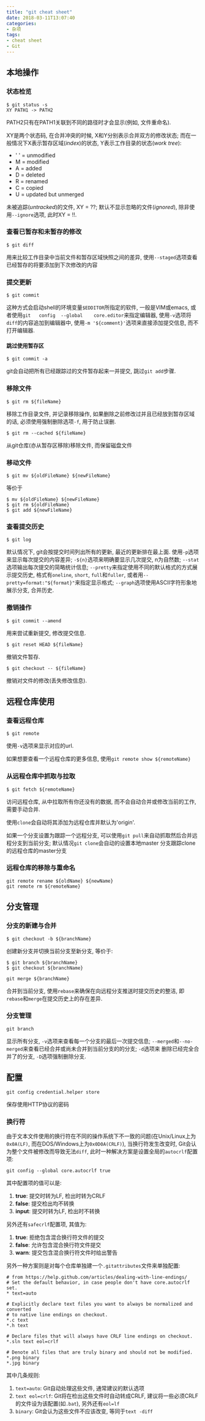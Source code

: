 ```yaml
---
title: "git cheat sheet"
date: 2018-03-11T13:07:40
categories:
- 杂项
tags:
- cheat sheet
- Git
---
```


## 本地操作 ##

### 状态检览 ###

```shell
$ git status -s
XY PATH1 -> PATH2
```
PATH2只有在PATH1关联到不同的路径时才会显示(例如, 文件重命名).
<!-- more -->
XY是两个状态码, 在合并冲突的时候, X和Y分别表示合并双方的修改状态; 而在一般情况下X表示暂存区域(_index_)的状态, Y表示工作目录的状态(_work tree_):
-   ' ' = unmodified
-   M = modified
-   A = added
-   D = deleted
-   R = renamed
-   C = copied
-   U = updated but unmerged

未被追踪(_untracked_)的文件, XY = ??; 默认不显示忽略的文件(_ignored_), 除非使用`--ignore`选项, 此时XY = !!.

### 查看已暂存和未暂存的修改 ###
```shell
$ git diff
```
用来比较工作目录中当前文件和暂存区域快照之间的差异, 使用`--staged`选项查看已经暂存的将要添加到下次修改的内容

### 提交更新 ###
```shell
$ git commit
```
这种方式会启动shell的环境变量`$EDDITOR`所指定的软件, 一般是VIM或emacs, 或者使用`git	config	--global	core.editor`来指定编辑器,
使用`-v`选项将`diff`的内容追加到编辑器中, 使用`-m '${comment}'`选项来直接添加提交信息, 而不打开编辑器.

#### 跳过使用暂存区 ####
```shell
$ git commit -a
```
git会自动把所有已经跟踪过的文件暂存起来一并提交, 跳过`git add`步骤.

### 移除文件 ###
```shell
$ git rm ${fileName}
```
移除工作目录文件, 并记录移除操作, 如果删除之前修改过并且已经放到暂存区域的话, 必须使用强制删除选项`-f`, 用于防止误删.

```shell
$ git rm --cached ${fileName}
```
从git仓库(亦从暂存区移除)移除文件, 而保留磁盘文件

### 移动文件 ###
```shell
$ git mv ${oldFileName} ${newFileName}
```
等价于
```shell
$ mv ${oldFileName} ${newFileName}
$ git rm ${oldFileName}
$ git add ${newFileName}
```

### 查看提交历史 ###
```shell
$ git log
```
默认情况下, git会按提交时间列出所有的更新, 最近的更新排在最上面. 使用`-p`选项来显示每次提交的内容差异; `-${n}`选项来明确要显示几次提交,
n为自然数; `--stat`选项输出每次提交的简略统计信息; `--pretty`来指定使用不同的默认格式的方式展示提交历史, 格式有`oneline`, `short`,
`full`和`fuller`, 或者用`--pretty=format:"${format}"`来指定显示格式; `--graph`选项使用ASCII字符形象地展示分支, 合并历史.

### 撤销操作 ###
```shell
$ git commit --amend
```
用来尝试重新提交, 修改提交信息.
```shell
$ git reset HEAD ${fileName}
```
撤销文件暂存.
```shell
$ git checkout -- ${fileName}
```
撤销对文件的修改(丢失修改信息).

## 远程仓库使用 ##

### 查看远程仓库 ###
```shell
$ git remote
```
使用`-v`选项来显示对应的url.

如果想要查看一个远程仓库的更多信息, 使用`git remote show ${remoteName}`

### 从远程仓库中抓取与拉取 ###
```shell
$ git fetch ${remoteName}
```
访问远程仓库, 从中拉取所有你还没有的数据, 而不会自动合并或修改当前的工作, 需要手动合并.

使用`clone`会自动将其添加为远程仓库并默认为'origin'.

如果一个分支设置为跟踪一个远程分支, 可以使用`git pull`来自动抓取然后合并远程分支到当前分支; 默认情况`git clone`会自动的设置本地master
分支跟踪clone的远程仓库的master分支

### 远程仓库的移除与重命名 ###
```shell
git remote rename ${oldName} ${newName}
git remote rm ${remoteName}
```


## 分支管理 ##

### 分支的新建与合并 ##

```shell
$ git checkout -b ${branchName}
```
创建新分支并切换当前分支至新分支, 等价于:
```shell
$ git branch ${branchName}
$ git checkout ${branchName}
```
```shell
git merge ${branchName}
```
合并到当前分支, 使用`rebase`来确保在向远程分支推送时提交历史的整洁, 即`rebase`和`merge`在提交历史上的存在差异.

### 分支管理 ###
```shell
git branch
```
显示所有分支, `-v`选项来查看每一个分支的最后一次提交信息; `--merged`和`--no-merged`来查看已经合并或尚未合并到当前分支的的分支; `-d`选项来
删除已经完全合并了的分支, `-D`选项强制删除分支.

## 配置 ##
```shell
git config credential.helper store
```
保存使用HTTP协议的密码

### 换行符 ###
由于文本文件使用的换行符在不同的操作系统下不一致的问题(在Unix/Linux上为`0x0A(LF)`, 而在DOS/Windows上为`0x0D0A(CRLF)`), 当换行符发生改变时,
Git会认为整个文件被修改而导致无法`diff`, 此时一种解决方案是设置全局的`autocrlf`配置项:
```shell
git config --global core.autocrlf true
```
其中配置项的值可以是:
1. __true__: 提交时转为LF, 检出时转为CRLF
2. __false__: 提交检出均不转换
3. __input__: 提交时转为LF, 检出时不转换

另外还有`safecrlf`配置项, 其值为:
1. __true__: 拒绝包含混合换行符文件的提交
2. __false__: 允许包含混合换行符文件提交
3. __warn__: 提交包含混合换行符文件时给出警告

另外一种方案则是对每个仓库单独建一个`.gitattributes`文件来单独配置:
```
# from https://help.github.com/articles/dealing-with-line-endings/
# Set the default behavior, in case people don't have core.autocrlf set.
* text=auto

# Explicitly declare text files you want to always be normalized and converted
# to native line endings on checkout.
*.c text
*.h text

# Declare files that will always have CRLF line endings on checkout.
*.sln text eol=crlf

# Denote all files that are truly binary and should not be modified.
*.png binary
*.jpg binary
```
其中几条规则:
1. `text=auto`: Git自动处理这些文件, 通常建议的默认选项
2. `text eol=crlf`: Git将在检出这些文件时自动转成CRLF, 建议将一些必须CRLF的文件设为该配置(如`.bat`), 另外还有`eol=lf`
3. `binary`: Git会认为这些文件不应该改变, 等同于`text -diff`
